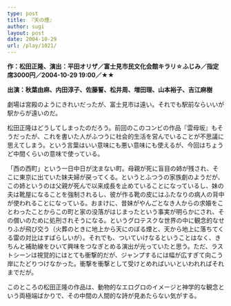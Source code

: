 ```yaml
---
type: post
title: 『天の煙』
author: sugi
layout: post
date: 2004-10-29
url: /play/1021/
---
```

**作：松田正隆、演出：平田オリザ／富士見市民文化会館キラリ☆ふじみ／指定席3000円／2004-10-29 19:00／★★**

**出演：秋葉由麻、内田淳子、佐藤誓、松井周、増田理、山本裕子、吉江麻樹**

劇場は宮殿のようにきれいだったが、富士見市は遠い。それでも駅前ならいいが駅からが遠いのだ。

松田正隆はどうしてしまったのだろう。前回のこのコンビの作品『雲母坂』もそうだったが、これを書いた人がふつうに社会的生活を営んでいることが不思議に思えてしまう。という言葉はいい意味にも悪い意味にも使えるが、今回はちょうど中間くらいの意味で使っている。

「西の西町」という一日中日が沈まない町。母親が死に盲目の姉が残され、そこに東京に出ていた妹夫婦が戻ってくる。というとふつうの家族劇のようだが、この姉というのは父親が死んで以来成長を止めていることになっているし、妹の夫は靴屋になることを強制されるし、彼が作る靴の皮にはふたなりの病人の背中が使われることになっている。おまけに、昔妹がやんごとなき人からの求婚をことわったことからこの町と家の没落がはじまったという事実が明らかにされ、その償いのために処刑されそうになる。というグロテスクな世界の中に観念的なせりふが飛び交う（火葬のときに地上から天にのぼる煙と、天から地上に落ちてくる雷の対比はすばらしいが）。それでも、ついていけなるということはなく、きちんと補助線をひいて興味をつなぎとめる演出が光っていたと思う。ただ、ラストシーンは視覚的にはとても衝撃的だが、ジャンプするには幅が広すぎて向こう岸にたどりつけなかった。衝撃を衝撃として受けとめればいいといわれればそれまでだが。

このところの松田正隆の作品は、動物的なエログロのイメージと神学的な観念という両極端ばかりで、その中間の人間的な詩が見あたらない気がする。

